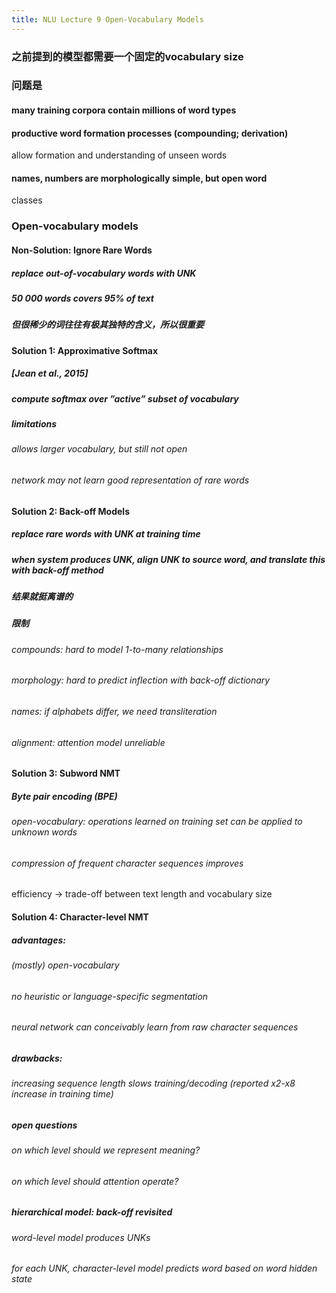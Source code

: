 ```yaml
---
title: NLU Lecture 9 Open-Vocabulary Models
---
```


### 之前提到的模型都需要一个固定的vocabulary size
### 问题是
#### many training corpora contain millions of word types
#### productive word formation processes (compounding; derivation)
 allow formation and understanding of unseen words
#### names, numbers are morphologically simple, but open word
classes
### Open-vocabulary models
#### Non-Solution: Ignore Rare Words
##### replace out-of-vocabulary words with UNK
##### 50 000 words covers 95% of text
##### 但很稀少的词往往有极其独特的含义，所以很重要
#### Solution 1: Approximative Softmax
##### [Jean et al., 2015]
##### compute softmax over ”active” subset of vocabulary
##### limitations
###### allows larger vocabulary, but still not open
###### network may not learn good representation of rare words
#### Solution 2: Back-off Models
##### replace rare words with UNK at training time
##### when system produces UNK, align UNK to source word, and translate this with back-off method
##### 结果就挺离谱的
##### 限制
###### compounds: hard to model 1-to-many relationships
###### morphology: hard to predict inflection with back-off dictionary
###### names: if alphabets differ, we need transliteration
###### alignment: attention model unreliable
#### Solution 3: Subword NMT
##### Byte pair encoding (BPE)
###### open-vocabulary: operations learned on training set can be applied to unknown words
###### compression of frequent character sequences improves
 efficiency → trade-off between text length and vocabulary size
#### Solution 4: Character-level NMT
##### advantages:
###### (mostly) open-vocabulary
###### no heuristic or language-specific segmentation
###### neural network can conceivably learn from raw character sequences
##### drawbacks:
###### increasing sequence length slows training/decoding (reported x2-x8 increase in training time)
##### open questions
###### on which level should we represent meaning?
###### on which level should attention operate?
##### hierarchical model: back-off revisited
###### word-level model produces UNKs
###### for each UNK, character-level model predicts word based on word hidden state